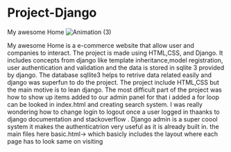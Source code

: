 # Project-Django
My awesome Home
![Animation (3)](https://user-images.githubusercontent.com/39796977/93331892-97ffb580-f83e-11ea-9c70-2cedf0a2c23d.gif)

My awesome Home is a e-commerce website that allow user and companies to interact. The project is made using HTML,CSS, and Django.
It includes concepts from django like template inheritance,model registration, user authentication and validation and the data is stored in sqlite 3 provided by django. 
The database sqllite3 helps to retrive data related easily and django was superfun to do the project.
The project include HTML,CSS but the main motive is to lean django.
The most difficult part of the project was how to show up items added to our admin panel for that i added a for loop can be looked in index.html and creating search system.
I was really wondering how to change login to logout once a user logged in thaanks to django documentation and stackoverflow .
Django admin is a super coool system it makes the authenticatrion very useful as it is already built in.
 the main files here basic.html-> which basicly includes the layout where each page has to look same on visiting
 
